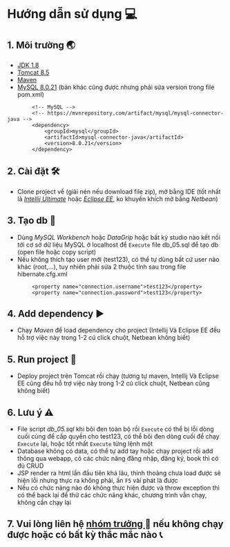 # Hướng dẫn sử dụng :computer:
## 1. Môi trường :earth_asia:
* <a href="https://tutorials.visualstudio.com/Java/hello-world/install-jdk">JDK 1.8</a>
* <a href="https://www.baeldung.com/tomcat">Tomcat 8.5</a>
* <a href="https://tutorials.visualstudio.com/Java/hello-world/install-maven">Maven</a>
* <a href="https://downloads.mysql.com/archives/installer/">MySQL 8.0.21</a> (bản khác cũng được nhưng phải sửa version trong file pom.xml)
```
        <!-- MySQL -->
        <!-- https://mvnrepository.com/artifact/mysql/mysql-connector-java -->
        <dependency>
            <groupId>mysql</groupId>
            <artifactId>mysql-connector-java</artifactId>
            <version>8.0.21</version>
        </dependency>
```

## 2. Cài đặt :hammer_and_wrench:
* Clone project về (giải nén nếu download file zip), mở bằng IDE (tốt nhất là <a href="https://icongnghe.com/jetbrains-intellij-idea-ultimate-2020/">*Intellij Ultimate*</a> hoặc <a href="https://viblo.asia/p/cai-dat-va-cau-hinh-java-ee-cho-eclipse-924lJ4oaKPM">*Eclipse EE*</a>, ko khuyến khích mở bằng *Netbean*)

## 3. Tạo db :floppy_disk:
* Dùng *MySQL Workbench* hoặc *DataGrip* hoặc bất kỳ studio nào kết nối tới cơ sở dữ liệu MySQL ở localhost để
`Execute` file db_05.sql để tạo db (open file hoặc copy script)
* Nếu không thích tạo user mới (test123), có thể tự dùng bất cứ user nào khác (root,...), tuy nhiên phải sửa 2 thuộc tính sau trong file hibernate.cfg.xml
```
        <property name="connection.username">test123</property>
        <property name="connection.password">test123</property>
``` 

## 4. Add dependency :arrow_forward:
* Chạy *Maven* để load dependency cho project (Intellij Và Eclipse EE đều hỗ trợ việc này trong 1-2 cú click chuột, Netbean không biết)

## 5. Run project :rocket:
* Deploy project trên Tomcat rồi chạy (tương tự maven, Intellij Và Eclipse EE cũng đều hỗ trợ việc này trong 1-2 cú click chuột, Netbean cũng không biết)
## 6. Lưu ý :warning:
* File script *db_05.sql* khi bôi đen toàn bộ rồi `Execute` có thể bị lỗi dòng cuối cùng để cấp quyền cho test123, có thể bôi đen dòng cuối để chạy `Execute` lại, hoặc tốt nhất `Execute` từng lệnh một
* Database không có data, có thể tự add tay hoặc chạy project rồi add thông qua webapp, có các chức năng đăng nhập, đăng ký, book thì có đủ CRUD
* JSP render ra html lần đầu tiên khá lâu, thỉnh thoảng chưa load được sẽ hiện lỗi nhưng thực ra không phải, ấn `F5` vài phát là được
* Nếu có chức năng nào đó không thực hiện được và throw exception thì có thể back lại để thử các chức năng khác, chương trình vẫn chạy, không cần chạy lại
## 7. Vui lòng liên hệ <a href="https://www.facebook.com/mducbg2000/"> nhóm trưởng </a> :crocodile: nếu không chạy được hoặc có bất kỳ thắc mắc nào :telephone_receiver:
